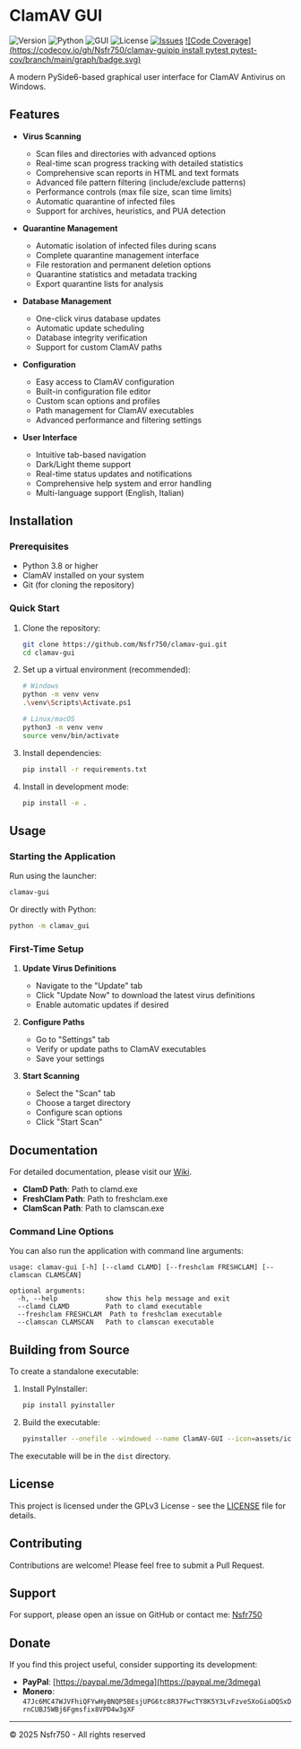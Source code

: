 # ClamAV GUI

![Version](https://img.shields.io/badge/Version-1.1.0-blue)
![Python](https://img.shields.io/badge/Python-3.10%20%7C%203.11%20%7C%203.12-blue)
![GUI](https://img.shields.io/badge/GUI-PyQt6.6-blue)
![License](https://img.shields.io/badge/License-GPLv3-blue)
[![Issues](https://img.shields.io/github/issues/Nsfr750/clamav-gui)](https://github.com/Nsfr750/clamav-gui/issues)
[![Code Coverage](https://codecov.io/gh/Nsfr750/clamav-guipip install pytest pytest-cov/branch/main/graph/badge.svg)](https://codecov.io/gh/Nsfr750/clamav-gui)

A modern PySide6-based graphical user interface for ClamAV Antivirus on Windows.

## Features

- **Virus Scanning**

  - Scan files and directories with advanced options
  - Real-time scan progress tracking with detailed statistics
  - Comprehensive scan reports in HTML and text formats
  - Advanced file pattern filtering (include/exclude patterns)
  - Performance controls (max file size, scan time limits)
  - Automatic quarantine of infected files
  - Support for archives, heuristics, and PUA detection

- **Quarantine Management**

  - Automatic isolation of infected files during scans
  - Complete quarantine management interface
  - File restoration and permanent deletion options
  - Quarantine statistics and metadata tracking
  - Export quarantine lists for analysis

- **Database Management**

  - One-click virus database updates
  - Automatic update scheduling
  - Database integrity verification
  - Support for custom ClamAV paths

- **Configuration**

  - Easy access to ClamAV configuration
  - Built-in configuration file editor
  - Custom scan options and profiles
  - Path management for ClamAV executables
  - Advanced performance and filtering settings

- **User Interface**

  - Intuitive tab-based navigation
  - Dark/Light theme support
  - Real-time status updates and notifications
  - Comprehensive help system and error handling
  - Multi-language support (English, Italian)

## Installation

### Prerequisites

- Python 3.8 or higher
- ClamAV installed on your system
- Git (for cloning the repository)

### Quick Start

1. Clone the repository:

   ```bash
   git clone https://github.com/Nsfr750/clamav-gui.git
   cd clamav-gui
   ```

2. Set up a virtual environment (recommended):

   ```bash
   # Windows
   python -m venv venv
   .\venv\Scripts\Activate.ps1

   # Linux/macOS
   python3 -m venv venv
   source venv/bin/activate
   ```

3. Install dependencies:

   ```bash
   pip install -r requirements.txt
   ```

4. Install in development mode:

   ```bash
   pip install -e .
   ```

## Usage

### Starting the Application

Run using the launcher:

```bash
clamav-gui
```

Or directly with Python:

```bash
python -m clamav_gui
```

### First-Time Setup

1. **Update Virus Definitions**
   - Navigate to the "Update" tab
   - Click "Update Now" to download the latest virus definitions
   - Enable automatic updates if desired

2. **Configure Paths**
   - Go to "Settings" tab
   - Verify or update paths to ClamAV executables
   - Save your settings

3. **Start Scanning**
   - Select the "Scan" tab
   - Choose a target directory
   - Configure scan options
   - Click "Start Scan"

## Documentation

For detailed documentation, please visit our [Wiki](https://github.com/Nsfr750/clamav-gui/wiki).

- **ClamD Path**: Path to clamd.exe
- **FreshClam Path**: Path to freshclam.exe
- **ClamScan Path**: Path to clamscan.exe

### Command Line Options

You can also run the application with command line arguments:

```text
usage: clamav-gui [-h] [--clamd CLAMD] [--freshclam FRESHCLAM] [--clamscan CLAMSCAN]

optional arguments:
  -h, --help            show this help message and exit
  --clamd CLAMD         Path to clamd executable
  --freshclam FRESHCLAM  Path to freshclam executable
  --clamscan CLAMSCAN   Path to clamscan executable
```

## Building from Source

To create a standalone executable:

1. Install PyInstaller:

   ```bash
   pip install pyinstaller
   ```

2. Build the executable:

   ```bash
   pyinstaller --onefile --windowed --name ClamAV-GUI --icon=assets/icon.ico clamav_gui/__main__.py
   ```

The executable will be in the `dist` directory.

## License

This project is licensed under the GPLv3 License - see the [LICENSE](LICENSE) file for details.

## Contributing

Contributions are welcome! Please feel free to submit a Pull Request.

## Support

For support, please open an issue on GitHub or contact me: [Nsfr750](mailto:nsfr750@yandex.com)

## Donate

If you find this project useful, consider supporting its development:

- **PayPal**: [https://paypal.me/3dmega](https://paypal.me/3dmega)
- **Monero**: `47Jc6MC47WJVFhiQFYwHyBNQP5BEsjUPG6tc8R37FwcTY8K5Y3LvFzveSXoGiaDQSxDrnCUBJ5WBj6Fgmsfix8VPD4w3gXF`

---

© 2025 Nsfr750 - All rights reserved
